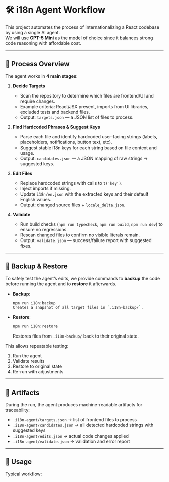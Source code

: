 # 🛠️ i18n Agent Workflow

This project automates the process of internationalizing a React codebase by using a single AI agent.  
We will use **GPT-5 Mini** as the model of choice since it balances strong code reasoning with affordable cost.

---

## 🔄 Process Overview

The agent works in **4 main stages**:

1. **Decide Targets**  
   - Scan the repository to determine which files are frontend/UI and require changes.  
   - Example criteria: React/JSX present, imports from UI libraries, excluded tests and backend files.  
   - Output: `targets.json` — a JSON list of files to process.

2. **Find Hardcoded Phrases & Suggest Keys**  
   - Parse each file and identify hardcoded user-facing strings (labels, placeholders, notifications, button text, etc).  
   - Suggest stable i18n keys for each string based on file context and usage.  
   - Output: `candidates.json` — a JSON mapping of raw strings → suggested keys.

3. **Edit Files**  
   - Replace hardcoded strings with calls to `t('key')`.  
   - Inject imports if missing.  
   - Update `i18n/en.json` with the extracted keys and their default English values.  
   - Output: changed source files + `locale_delta.json`.

4. **Validate**  
   - Run build checks (`npm run typecheck`, `npm run build`, `npm run dev`) to ensure no regressions.  
   - Rescan changed files to confirm no visible literals remain.  
   - Output: `validate.json` — success/failure report with suggested fixes.

---

## 💾 Backup & Restore

To safely test the agent’s edits, we provide commands to **backup** the code before running the agent and to **restore** it afterwards.

- **Backup**:  
  ```bash
  npm run i18n:backup
  Creates a snapshot of all target files in `.i18n-backup/`.

- **Restore**:
  ```bash
  npm run i18n:restore
  ```
  Restores files from `.i18n-backup/` back to their original state.

This allows repeatable testing:
1. Run the agent
2. Validate results  
3. Restore to original state
4. Re-run with adjustments

---

## 📂 Artifacts

During the run, the agent produces machine-readable artifacts for traceability:

- `.i18n-agent/targets.json` → list of frontend files to process
- `.i18n-agent/candidates.json` → all detected hardcoded strings with suggested keys
- `.i18n-agent/edits.json` → actual code changes applied
- `.i18n-agent/validate.json` → validation and error report

---

## 🚀 Usage

Typical workflow:

